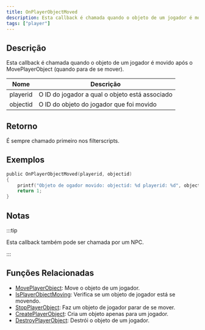 ```yaml
---
title: OnPlayerObjectMoved
description: Esta callback é chamada quando o objeto de um jogador é movido após o MovePlayerObject (quando para de se mover).
tags: ["player"]
---
```


## Descrição

Esta callback é chamada quando o objeto de um jogador é movido após o MovePlayerObject (quando para de se mover).

| Nome     | Descrição                                      |
| -------- | ---------------------------------------------- |
| playerid | O ID do jogador a qual o objeto está associado |
| objectid | O ID do objeto do jogador que foi movido       |

## Retorno

É sempre chamado primeiro nos filterscripts.

## Exemplos

```c
public OnPlayerObjectMoved(playerid, objectid)
{
    printf("Objeto de ogador movido: objectid: %d playerid: %d", objectid, playerid);
    return 1;
}
```

## Notas

:::tip

Esta callback também pode ser chamada por um NPC.

:::

## Funções Relacionadas

- [MovePlayerObject](../functions/MovePlayerObject): Move o objeto de um jogador.
- [IsPlayerObjectMoving](../functions/IsPlayerObjectMoving): Verifica se um objeto de jogador está se movendo.
- [StopPlayerObject](../functions/StopPlayerObject): Faz um objeto de jogador parar de se mover.
- [CreatePlayerObject](../functions/CreatePlayerObject): Cria um objeto apenas para um jogador.
- [DestroyPlayerObject](../functions/DestroyPlayerObject): Destrói o objeto de um jogador.
